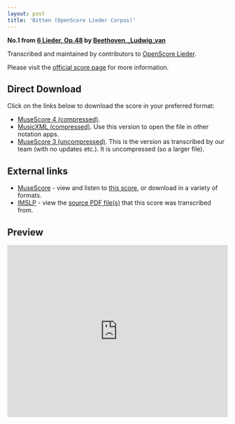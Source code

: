 ```yaml
---
layout: post
title: 'Bitten (OpenScore Lieder Corpus)'
---
```


__No.1 from [6 Lieder, Op.48](https://fourscoreandmore.org/OpenScore/Beethoven%2C_Ludwig_van/6_Lieder%2C_Op.48/) by [Beethoven,_Ludwig_van](https://fourscoreandmore.org/OpenScore/Beethoven%2C_Ludwig_van)__

Transcribed and maintained by contributors to [OpenScore Lieder].

Please visit the [official score page] for more information.

[official score page]: https://musescore.com/openscore-lieder-corpus/scores/5115311
[OpenScore Lieder]: https://musescore.com/openscore-lieder-corpus

## Direct Download

Click on the links below to download the score in your preferred format:
- [MuseScore 4 (compressed)](https://fourscoreandmore.org/OpenScore/Beethoven%2C_Ludwig_van/6_Lieder%2C_Op.48/1_Bitten.mscz).
- [MusicXML (compressed)](https://fourscoreandmore.org/OpenScore/Beethoven%2C_Ludwig_van/6_Lieder%2C_Op.48/1_Bitten.mxl). Use this version to open the file in other notation apps.
- [MuseScore 3 (uncompressed)](https://raw.githubusercontent.com/OpenScore/Lieder/refs/heads/main/scores/Beethoven%2C_Ludwig_van/6_Lieder%2C_Op.48/1_Bitten/lc5115311.mscx). This is the version as transcribed by our team (with no updates etc.). It is uncompressed (so a larger file).

## External links

- [MuseScore] - view and listen to [this score][MuseScore], or download in a variety of formats.
- [IMSLP] - view the [source PDF file(s)][IMSLP] that this score was transcribed from.

[MuseScore]: https://musescore.com/score/5115311
[IMSLP]: https://imslp.org/wiki/Special:ReverseLookup/26415

## Preview

<iframe width="100%" height="394" src="https://musescore.com/openscore-lieder-corpus/scores/5115311/embed" frameborder="0" allowfullscreen allow="autoplay; fullscreen"></iframe>
